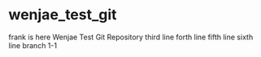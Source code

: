 wenjae_test_git
===============
frank is here
Wenjae Test Git Repository
third line
forth line
fifth line
sixth line
branch 1-1

